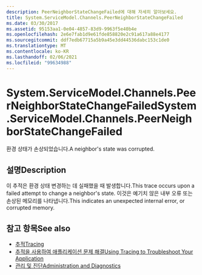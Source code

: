 ```yaml
---
description: PeerNeighborStateChangeFailed에 대해 자세히 알아보세요.
title: System.ServiceModel.Channels.PeerNeighborStateChangeFailed
ms.date: 03/30/2017
ms.assetid: 95153aa1-0e04-4857-83d9-9963f5e40b4e
ms.openlocfilehash: 2e6e7fab1d9e61fde858820e2c91a617a88e4177
ms.sourcegitcommit: ddf7edb67715a5b9a45e3dd44536dabc153c1de0
ms.translationtype: MT
ms.contentlocale: ko-KR
ms.lasthandoff: 02/06/2021
ms.locfileid: "99634988"
---
```

# <a name="systemservicemodelchannelspeerneighborstatechangefailed"></a><span data-ttu-id="e0d0c-103">System.ServiceModel.Channels.PeerNeighborStateChangeFailed</span><span class="sxs-lookup"><span data-stu-id="e0d0c-103">System.ServiceModel.Channels.PeerNeighborStateChangeFailed</span></span>

<span data-ttu-id="e0d0c-104">환경 상태가 손상되었습니다.</span><span class="sxs-lookup"><span data-stu-id="e0d0c-104">A neighbor's state was corrupted.</span></span>  
  
## <a name="description"></a><span data-ttu-id="e0d0c-105">설명</span><span class="sxs-lookup"><span data-stu-id="e0d0c-105">Description</span></span>  

 <span data-ttu-id="e0d0c-106">이 추적은 환경 상태 변경하는 데 실패했을 때 발생합니다.</span><span class="sxs-lookup"><span data-stu-id="e0d0c-106">This trace occurs upon a failed attempt to change a neighbor's state.</span></span> <span data-ttu-id="e0d0c-107">이것은 예기치 않은 내부 오류 또는 손상된 메모리를 나타냅니다.</span><span class="sxs-lookup"><span data-stu-id="e0d0c-107">This indicates an unexpected internal error, or corrupted memory.</span></span>  
  
## <a name="see-also"></a><span data-ttu-id="e0d0c-108">참고 항목</span><span class="sxs-lookup"><span data-stu-id="e0d0c-108">See also</span></span>

- [<span data-ttu-id="e0d0c-109">추적</span><span class="sxs-lookup"><span data-stu-id="e0d0c-109">Tracing</span></span>](index.md)
- [<span data-ttu-id="e0d0c-110">추적을 사용하여 애플리케이션 문제 해결</span><span class="sxs-lookup"><span data-stu-id="e0d0c-110">Using Tracing to Troubleshoot Your Application</span></span>](using-tracing-to-troubleshoot-your-application.md)
- [<span data-ttu-id="e0d0c-111">관리 및 진단</span><span class="sxs-lookup"><span data-stu-id="e0d0c-111">Administration and Diagnostics</span></span>](../index.md)
